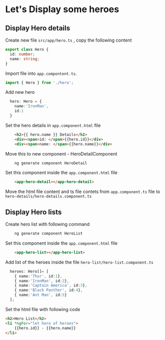 # Let's Display some heroes

## Display Hero details

Create new file `src/app/hero.ts` , copy the following content 
```typescript
export class Hero {
  id: number;
  name: string;
}
```

Import file into `app.compontent.ts`.
```typescript
import { Hero } from './hero';
```

Add new hero 
```typescript
  hero: Hero = {
    name:'IronMan',
    id:1
  }
```

Set the hero details in `app.component.html` file
```html
    <h2>{{ hero.name }} Details</h2>
    <div><span>id: </span>{{hero.id}}</div>
    <div><span>name: </span>{{hero.name}}</div>
```

Move this to new component - HeroDetailComponent
```cmd 
    ng generate component HeroDetail
```

Set this component inside the `app.component.html` file
```html 
    <app-hero-detail></app-hero-detail>
```

Move the html file content and ts file contets from `app.component.ts` file to `hero-details/hero-details.component.ts`


## Display Hero lists

Create hero list with following command 
```cmd 
    ng generate component HeroList
```

Set this component inside the `app.component.html` file
```html 
    <app-hero-list></app-hero-list>
```

Add list of the heroes inside the file `hero-list/hero-list.component.ts`
```typescript
  heroes: Hero[]= [
    { name:'Thor', id:1},
    { name:'IronMan', id:2},
    { name:'Captain America', id:3},
    { name:'Black Panther', id:4},
    { name:'Ant Man', id:5}
  ];
```

Set the html file with following code 
```html 
<h2>Hero List</h2>
<li *ngFor="let hero of heroes">
    {{hero.id}} - {{hero.name}}
</li>
```